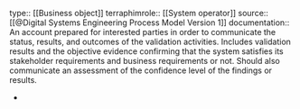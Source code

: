 type:: [[Business object]]
terraphimrole:: [[System operator]]
source:: [[@Digital Systems Engineering Process Model Version 1]]
documentation:: An account prepared for interested parties in order to communicate the status, results, and outcomes of the validation activities. Includes validation results and the objective evidence confirming that the system satisfies its stakeholder requirements and business requirements or not. Should also communicate an assessment of the confidence level of the findings or results.

-